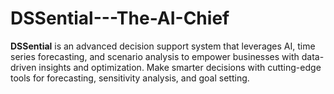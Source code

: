 # DSSential---The-AI-Chief
**DSSential** is an advanced decision support system that leverages AI, time series forecasting, and scenario analysis to empower businesses with data-driven insights and optimization. Make smarter decisions with cutting-edge tools for forecasting, sensitivity analysis, and goal setting.
